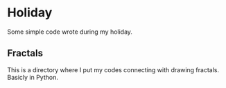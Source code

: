 # Holiday
Some simple code wrote during my holiday.
## Fractals
This is a directory where I put my codes connecting with drawing fractals. Basicly in Python.
